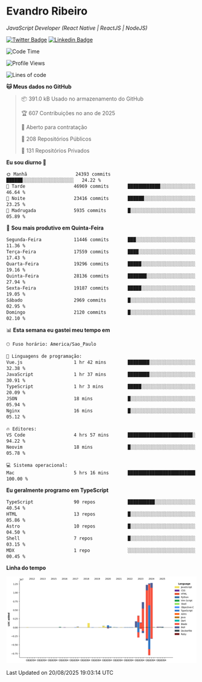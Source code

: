 # Evandro **Ribeiro**

*JavaScript Developer (React Native | ReactJS | NodeJS)*

[![Twitter Badge](https://img.shields.io/badge/-@ribeiroevandro-201B2D?style=flat-square&labelColor=201B2D&logo=twitter&logoColor=white&link=https://twitter.com/ribeiroevandro)](https://twitter.com/ribeiroevandro) 
[![Linkedin Badge](https://img.shields.io/badge/-Evandro%20Ribeiro-201B2D?style=flat-square&logo=Linkedin&logoColor=white&link=https://www.linkedin.com/in/ribeiroevandro)](https://www.linkedin.com/in/ribeiroevandro) 


<!--START_SECTION:waka-->
![Code Time](http://img.shields.io/badge/Code%20Time-4%2C619%20hrs%205%20mins-blue)

![Profile Views](http://img.shields.io/badge/Visualizac%C3%B5es%20do%20perfil-0-blue)

![Lines of code](https://img.shields.io/badge/Desde%20o%20Hello%20World%20eu%20escrevi-55.1%20million%20linhas%20de%20c%C3%B3digo-blue)

**🐱 Meus dados no GitHub** 

> 📦 391.0 kB Usado no armazenamento do GitHub 
 > 
> 🏆 607 Contribuições no ano de 2025
 > 
> 💼 Aberto para contratação
 > 
> 📜 208 Repositórios Públicos 
 > 
> 🔑 131 Repositórios Privados 
 > 
**Eu sou diurno 🐤** 

```text
🌞 Manhã                  24393 commits       ██████░░░░░░░░░░░░░░░░░░░   24.22 % 
🌆 Tarde                  46969 commits       ████████████░░░░░░░░░░░░░   46.64 % 
🌃 Noite                  23416 commits       ██████░░░░░░░░░░░░░░░░░░░   23.25 % 
🌙 Madrugada              5935 commits        █░░░░░░░░░░░░░░░░░░░░░░░░   05.89 % 
```
📅 **Sou mais produtivo em Quinta-Feira** 

```text
Segunda-Feira            11446 commits       ███░░░░░░░░░░░░░░░░░░░░░░   11.36 % 
Terça-Feira              17559 commits       ████░░░░░░░░░░░░░░░░░░░░░   17.43 % 
Quarta-Feira             19296 commits       █████░░░░░░░░░░░░░░░░░░░░   19.16 % 
Quinta-Feira             28136 commits       ███████░░░░░░░░░░░░░░░░░░   27.94 % 
Sexta-Feira              19187 commits       █████░░░░░░░░░░░░░░░░░░░░   19.05 % 
Sábado                   2969 commits        █░░░░░░░░░░░░░░░░░░░░░░░░   02.95 % 
Domingo                  2120 commits        █░░░░░░░░░░░░░░░░░░░░░░░░   02.10 % 
```


📊 **Esta semana eu gastei meu tempo em** 

```text
🕑︎ Fuso horário: America/Sao_Paulo

💬 Linguagens de programação: 
Vue.js                   1 hr 42 mins        ████████░░░░░░░░░░░░░░░░░   32.38 % 
JavaScript               1 hr 37 mins        ████████░░░░░░░░░░░░░░░░░   30.91 % 
TypeScript               1 hr 3 mins         █████░░░░░░░░░░░░░░░░░░░░   20.09 % 
JSON                     18 mins             █░░░░░░░░░░░░░░░░░░░░░░░░   05.94 % 
Nginx                    16 mins             █░░░░░░░░░░░░░░░░░░░░░░░░   05.12 % 

🔥 Editores: 
VS Code                  4 hrs 57 mins       ████████████████████████░   94.22 % 
Neovim                   18 mins             █░░░░░░░░░░░░░░░░░░░░░░░░   05.78 % 

💻 Sistema operacional: 
Mac                      5 hrs 16 mins       █████████████████████████   100.00 % 
```

**Eu geralmente programo em TypeScript** 

```text
TypeScript               90 repos            ██████████░░░░░░░░░░░░░░░   40.54 % 
HTML                     13 repos            █░░░░░░░░░░░░░░░░░░░░░░░░   05.86 % 
Astro                    10 repos            █░░░░░░░░░░░░░░░░░░░░░░░░   04.50 % 
Shell                    7 repos             █░░░░░░░░░░░░░░░░░░░░░░░░   03.15 % 
MDX                      1 repo              ░░░░░░░░░░░░░░░░░░░░░░░░░   00.45 % 
```



**Linha do tempo**

![Lines of Code chart](https://raw.githubusercontent.com/ribeiroevandro/ribeiroevandro/main/assets/bar_graph.png)


 Last Updated on 20/08/2025 19:03:14 UTC
<!--END_SECTION:waka-->

